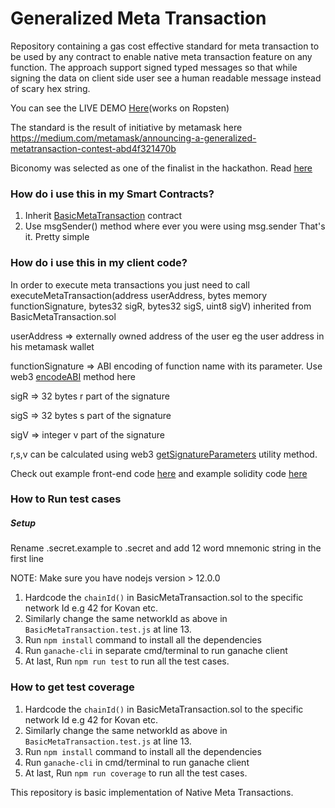 # Generalized Meta Transaction

Repository containing a gas cost effective standard for meta transaction to be used by any contract to enable native meta transaction feature on any function.
The approach support signed typed messages so that while signing the data on client side user see a human readable message instead of scary hex string.

You can see the LIVE DEMO <a href="https://metatx.biconomy.io" target="_blank" >Here</a>(works on Ropsten)

The standard is the result of initiative by metamask here https://medium.com/metamask/announcing-a-generalized-metatransaction-contest-abd4f321470b

Biconomy was selected as one of the finalist in the hackathon. Read <a href="https://medium.com/metamask/our-metatransaction-hackathon-winner-a620551ccb9b" target="_blank">here</a>

<h3>How do i use this in my Smart Contracts?</h3>

1. Inherit <a href="https://github.com/bcnmy/metatx-standard/blob/master/src/contracts/BasicMetaTransaction.sol" target="_blank" >BasicMetaTransaction</a> contract
2. Use msgSender() method where ever you were using msg.sender
That's it. Pretty simple

<h3>How do i use this in my client code?</h3>
In order to execute meta transactions you just need to call
executeMetaTransaction(address userAddress, bytes memory functionSignature, bytes32 sigR, bytes32 sigS, uint8 sigV)
inherited from BasicMetaTransaction.sol
<br/>

userAddress       => externally owned address of the user eg the user address in his metamask wallet<br/>

functionSignature => ABI encoding of function name with its parameter. Use web3 <a href="https://web3js.readthedocs.io/en/v1.2.4/web3-eth-contract.html#methods-mymethod-encodeabi" target="_blank" >encodeABI</a> method here

sigR              => 32 bytes r part of the signature

sigS              => 32 bytes s part of the signature

sigV              => integer v part of the signature


r,s,v can be calculated using web3 <a href="https://web3js.readthedocs.io/en/v2.0.0-alpha/web3-utils.html#getsignatureparameters" target="_blank" >getSignatureParameters</a> utility method.

Check out example front-end code <a href="https://github.com/bcnmy/metatx-standard/blob/basic-signature-metatx/example/react-ui/src/App.js" target="_blank" >here</a> and example solidity code <a href="https://github.com/bcnmy/metatx-standard/blob/basic-signature-metatx/src/contracts/TestContract.sol" target="_blank" >here</a>

<h3>How to Run test cases</h3>

<h5>Setup</h5>
Rename .secret.example to .secret and add 12 word mnemonic string in the first line

NOTE: Make sure you have nodejs version > 12.0.0<br/>
1. Hardcode the `chainId()` in BasicMetaTransaction.sol to the specific network Id e.g 42 for Kovan etc.
2. Similarly change the same networkId as above in `BasicMetaTransaction.test.js` at line 13.
3. Run `npm install` command to install all the dependencies
4. Run `ganache-cli` in separate cmd/terminal to run ganache client
5. At last, Run `npm run test` to run all the test cases.

<h3>How to get test coverage</h3>

1. Hardcode the `chainId()` in BasicMetaTransaction.sol to the specific network Id e.g 42 for Kovan etc.
2. Similarly change the same networkId as above in `BasicMetaTransaction.test.js` at line 13.
3. Run `npm install` command to install all the dependencies
4. Run `ganache-cli` in cmd/terminal to run ganache client
5. At last, Run `npm run coverage` to run all the test cases.


This repository is basic implementation of Native Meta Transactions.
